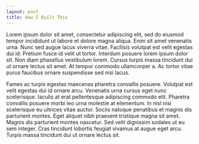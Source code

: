 ```yaml
---
layout: post
title: How I Built This 
---
```


Lorem ipsum dolor sit amet, consectetur adipiscing elit, sed do 
eiusmod tempor incididunt ut labore et dolore magna aliqua. 
Enim sit amet venenatis urna. Nunc sed augue lacus viverra vitae. 
Facilisis volutpat est velit egestas dui id. Pretium fusce 
id velit ut tortor. Interdum posuere lorem ipsum dolor sit. 
Non diam phasellus vestibulum lorem. Cursus turpis massa 
tincidunt dui ut ornare lectus sit amet. At tempor commodo 
ullamcorper a. Ac tortor vitae purus faucibus ornare 
suspendisse sed nisi lacus.

Fames ac turpis egestas maecenas pharetra convallis posuere. 
Volutpat est velit egestas dui id ornare arcu. Venenatis urna 
cursus eget nunc scelerisque. Iaculis at erat pellentesque adipiscing 
commodo elit. Pharetra convallis posuere morbi leo urna molestie at 
elementum. In nisl nisi scelerisque eu ultrices vitae auctor. Sociis 
natoque penatibus et magnis dis parturient montes. Eget aliquet nibh 
praesent tristique magna sit amet. Magnis dis parturient montes nascetur. 
Sed velit dignissim sodales ut eu sem integer. Cras tincidunt lobortis 
feugiat vivamus at augue eget arcu. Turpis massa 
tincidunt dui ut ornare lectus sit.
